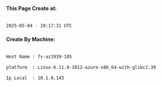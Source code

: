 
   
#### This Page Create at:

```bash

2025-05-04 - 19:17:31 UTC

```

#### Create By Machine:

```bash

Host Name : fv-az1939-105

platform  : Linux-6.11.0-1012-azure-x86_64-with-glibc2.39

Ip Local  : 10.1.0.143

```

